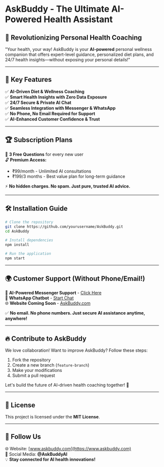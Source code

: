 
# AskBuddy - The Ultimate AI-Powered Health Assistant

## 🚀 Revolutionizing Personal Health Coaching

"Your health, your way! AskBuddy is your **AI-powered** personal wellness companion that offers expert-level guidance, personalized diet plans, and 24/7 health insights—without exposing your personal details!"

---

## 🌟 Key Features

✅ **AI-Driven Diet & Wellness Coaching**  
✅ **Smart Health Insights with Zero Data Exposure**  
✅ **24/7 Secure & Private AI Chat**  
✅ **Seamless Integration with Messenger & WhatsApp**  
✅ **No Phone, No Email Required for Support**  
✅ **AI-Enhanced Customer Confidence & Trust**

---

## 🏆 Subscription Plans

💬 **3 Free Questions** for every new user  
🔓 **Premium Access:**  
- ₹99/month - Unlimited AI consultations
- ₹199/3 months - Best value plan for long-term guidance

⚡ **No hidden charges. No spam. Just pure, trusted AI advice.**

---

## 🛠 Installation Guide

```sh
# Clone the repository
git clone https://github.com/yourusername/AskBuddy.git
cd AskBuddy

# Install dependencies
npm install

# Run the application
npm start
```

---

## 🌍 Customer Support (Without Phone/Email!)

🤖 **AI-Powered Messenger Support** - [Click Here](https://m.me/AskBuddyAI)  
📱 **WhatsApp Chatbot** - [Start Chat](https://wa.me/your_whatsapp_number)  
🌐 **Website Coming Soon** - [AskBuddy.com](https://www.askbuddy.com)

✅ **No email. No phone numbers. Just secure AI assistance anytime, anywhere!**

---

## 🔥 Contribute to AskBuddy

We love collaboration! Want to improve AskBuddy? Follow these steps:
1. Fork the repository
2. Create a new branch (`feature-branch`)
3. Make your modifications
4. Submit a pull request

Let's build the future of AI-driven health coaching together! 🚀

---

## 📜 License
This project is licensed under the **MIT License**.

---

## 📢 Follow Us
🌐 Website: [www.askbuddy.com](https://www.askbuddy.com)  
📱 Social Media: **@AskBuddyAI**  
💡 **Stay connected for AI health innovations!**


